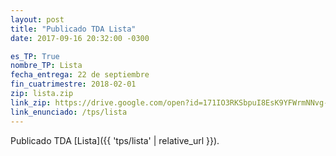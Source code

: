 ```yaml
---
layout: post
title: "Publicado TDA Lista"
date: 2017-09-16 20:32:00 -0300

es_TP: True
nombre_TP: Lista
fecha_entrega: 22 de septiembre
fin_cuatrimestre: 2018-02-01
zip: lista.zip
link_zip: https://drive.google.com/open?id=171IO3RKSbpuI8EsK9YFWrmNNvg-stjF1
link_enunciado: /tps/lista
---
```


Publicado TDA [Lista]({{ 'tps/lista' | relative_url }}).
